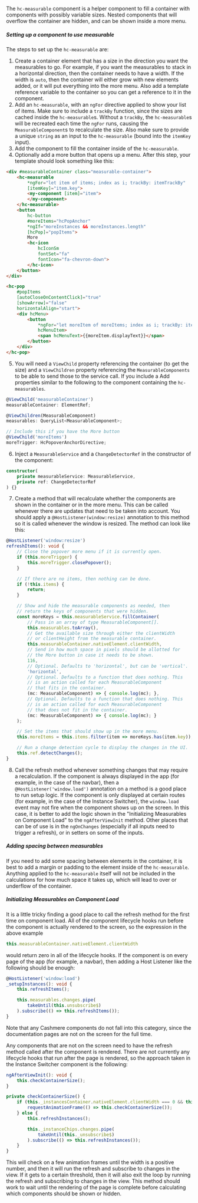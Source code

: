 The `hc-measurable` component is a helper component to fill a container with components with possibly variable sizes. Nested components that will overflow the container are hidden, and can be shown inside a more menu.

##### Setting up a component to use measurable

The steps to set up the `hc-measurable` are:

1. Create a container element that has a size in the direction you want the measurables to go. For example, if you want the measurables to stack in a horizontal direction, then the container needs to have a width. If the width is `auto`, then the container will either grow with new elements added, or it will put everything into the more menu. Also add a template reference variable to the container so you can get a reference to it in the component.
2. Add an `hc-measurable`, with an `ngFor` directive applied to show your list of items. Make sure to include a `trackBy` function, since the sizes are cached inside the `hc-measurable`s. Without a `trackBy`, the `hc-measurable`s will be recreated each time the `ngFor` runs, causing the `MeasurableComponent`s to recalculate the size. Also make sure to provide a unique `string` as an input to the `hc-measurable` (bound into the `itemKey` input).
3. Add the component to fill the container inside of the `hc-measurable`.
4. Optionally add a more button that opens up a menu. After this step, your template should look something like this:
```html
<div #measurableContainer class="measurable-container">
    <hc-measurable
        *ngFor="let item of items; index as i; trackBy: itemTrackBy"
        [itemKey]="item.key">
        <my-component [item]="item">
        </my-component>
    </hc-measurable>
    <button
        hc-button
        #moreItems="hcPopAnchor"
        *ngIf="moreInstances && moreInstances.length"
        [hcPop]="popItems">
        More
        <hc-icon
            hcIconSm
            fontSet="fa"
            fontIcon="fa-chevron-down">
        </hc-icon>
    </button>
</div>

<hc-pop
    #popItems
    [autoCloseOnContentClick]="true"
    [showArrow]="false"
    horizontalAlign="start">
    <div hcMenu>
        <button
            *ngFor="let moreItem of moreItems; index as i; trackBy: itemTrackBy"
            hcMenuItem>
            <span hcMenuText>{{moreItem.displayText}}</span>
        </button>
    </div>
</hc-pop>
```
5. You will need a `ViewChild` property referencing the container (to get the size) and a `ViewChildren` property referencing the `MeasurableComponents` to be able to send those to the service call. If you include a  Add properties similar to the following to the component containing the `hc-measurables`.
```typescript
@ViewChild('measurableContainer')
measurableContainer: ElementRef;

@ViewChildren(MeasurableComponent)
measurables: QueryList<MeasurableComponent>;

// Include this if you have the More button
@ViewChild('moreItems')
moreTrigger: HcPopoverAnchorDirective;
```
6. Inject a `MeasurableService` and a `ChangeDetectorRef` in the constructor of the component:
```typescript
constructor(
    private measurableService: MeasurableService,
    private ref: ChangeDetectorRef
) {}
```
7. Create a method that will recalculate whether the components are shown in the container or in the more menu. This can be called whenever there are updates that need to be taken into account. You should apply a `@HostListener(window:resize)` annotation to this method so it is called whenever the window is resized. The method can look like this:
```typescript
@HostListener('window:resize')
refreshItems(): void {
    // Close the popover more menu if it is currently open.
    if (this.moreTrigger) {
        this.moreTrigger.closePopover();
    }

    // If there are no items, then nothing can be done.
    if (!this.items) {
        return;
    }

    // Show and hide the measurable components as needed, then
    // return the keys of components that were hidden.
    const moreKeys = this.measurableService.fillContainer(
        // Pass in an array of type MeasurableComponent[].
        this.measurables.toArray(),
        // Get the available size through either the clientWidth
        // or clientHeight from the measurable container.
        this.measurableContainer.nativeElement.clientWidth,
        // Send in how much space in pixels should be allotted for
        // the More button in case it needs to be shown.
        116,
        // Optional. Defaults to 'horizontal', but can be 'vertical'.
        'horizontal',
        // Optional. Defaults to a function that does nothing. This
        // is an action called for each MeasurableComponent
        // that fits in the container.
        (mc: MeasurableComponent) => { console.log(mc); },
        // Optional. Defaults to a function that does nothing. This
        // is an action called for each MeasurableComponent
        // that does not fit in the container.
        (mc: MeasurableComponent) => { console.log(mc); }
    );

    // Set the items that should show up in the more menu.
    this.moreItems = this.items.filter(item => moreKeys.has(item.key));

    // Run a change detection cycle to display the changes in the UI.
    this.ref.detectChanges();
}
```
8. Call the refresh method whenever something changes that may require a recalculation. If the component is always displayed in the app (for example, in the case of the navbar), then a `@HostListener('window.load')` annotation on a method is a good place to run setup logic. If the component is only displayed at certain routes (for example, in the case of the Instance Switcher), the `window.load` event may not fire when the component shows up on the screen. In this case, it is better to add the logic shown in the "Initializing Measurables on Component Load" to the `ngAfterViewInit` method. Other places that can be of use is in the `ngOnChanges` (especially if all inputs need to trigger a refresh), or in setters on some of the inputs.

##### Adding spacing between measurables

If you need to add some spacing between elements in the container, it is best to add a margin or padding to the element inside of the `hc-measurable`. Anything applied to the `hc-measurable` itself will not be included in the calculations for how much space it takes up, which will lead to over or underflow of the container.

##### Initializing Measurables on Component Load

It is a little tricky finding a good place to call the refresh method for the first time on component load. All of the component lifecycle hooks run before the component is actually rendered to the screen, so the expression in the above example

```typescript
this.measurableContainer.nativeElement.clientWidth
```

would return zero in all of the lifecycle hooks. If the component is on every page of the app (for example, a navbar), then adding a Host Listener like the following should be enough:

```typescript
@HostListener('window:load')
_setupInstances(): void {
    this.refreshItems();

    this.measurables.changes.pipe(
        takeUntil(this.unsubscribe$)
    ).subscribe(() => this.refreshItems());
}
```

Note that any Cashmere components do not fall into this category, since the documentation pages are not on the screen for the full time.

Any components that are not on the screen need to have the refresh method called after the component is rendered. There are not currently any lifecycle hooks that run after the page is rendered, so the approach taken in the Instance Switcher component is the following:

```typescript
ngAfterViewInit(): void {
    this.checkContainerSize();
}

private checkContainerSize() {
    if (this._instancesContainer.nativeElement.clientWidth === 0 && this._animationFrameCount++ < 60) {
        requestAnimationFrame(() => this.checkContainerSize());
    } else {
        this.refreshInstances();

        this._instanceChips.changes.pipe(
            takeUntil(this._unsubscribe$)
        ).subscribe(() => this.refreshInstances());
    }
}
```

This will check on a few animation frames until the width is a positive number, and then it will run the refresh and subscribe to changes in the view. If it gets to a certain threshold, then it will also exit the loop by running the refresh and subscribing to changes in the view. This method should work to wait until the rendering of the page is complete before calculating which components should be shown or hidden.
